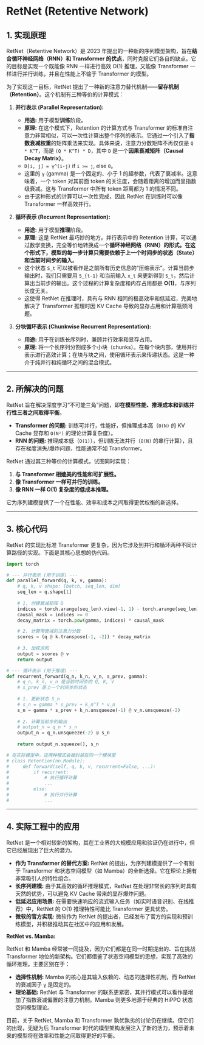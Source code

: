 # RetNet (Retentive Network)

## 1. 实现原理

RetNet（Retentive Network）是 2023 年提出的一种新的序列模型架构，旨在**结合循环神经网络（RNN）和 Transformer 的优点**，同时克服它们各自的缺点。它的目标是实现一个既能像 RNN 一样进行高效 O(1) 推理，又能像 Transformer 一样进行并行训练，并且在性能上不输于 Transformer 的模型。

为了实现这一目标，RetNet 提出了一种新的注意力替代机制——**留存机制（Retention）**。这个机制有三种等价的计算模式：

1.  **并行表示 (Parallel Representation):**
    *   **用途:** 用于模型**训练**阶段。
    *   **原理:** 在这个模式下，Retention 的计算方式与 Transformer 的标准自注意力非常相似，可以一次性计算出整个序列的表示。它通过一个引入了**指数衰减权重**的矩阵乘法来实现。具体来说，注意力分数矩阵不再仅仅是 `Q * K^T`，而是 `(Q * K^T) * D`，其中 `D` 是一个**因果衰减矩阵（Causal Decay Matrix）**。
    *   `D[i, j] = γ^(i-j)` if `i >= j`, else `0`。
    *   这里的 `γ` (gamma) 是一个固定的、小于 1 的超参数，代表了衰减率。这意味着，一个 token 对其前面 token 的关注度，会随着距离的增加而呈指数级衰减。这与 Transformer 中所有 token 距离都为 1 的情况不同。
    *   由于这种形式的计算可以一次性完成，因此 RetNet 在训练时可以像 Transformer 一样高效并行。

2.  **循环表示 (Recurrent Representation):**
    *   **用途:** 用于模型**推理**阶段。
    *   **原理:** 这是 RetNet 最巧妙的地方。并行表示中的 Retention 计算，可以通过数学变换，完全等价地转换成一个**循环神经网络（RNN）**的形式。在这个形式下，模型的每一步计算只需要依赖于**上一个时间步的状态（State）**和**当前时间步的输入**。
    *   这个状态 `S_t` 可以被看作是之前所有历史信息的“压缩表示”。计算当前步输出时，我们只需要用 `S_{t-1}` 和当前输入 `x_t` 来更新得到 `S_t`，然后计算出当前步的输出。这个过程的计算复杂度和内存占用都是 **O(1)**，与序列长度无关。
    *   这使得 RetNet 在推理时，具有与 RNN 相同的极高效率和低延迟，完美地解决了 Transformer 推理时因 KV Cache 导致的显存占用和计算瓶颈问题。

3.  **分块循环表示 (Chunkwise Recurrent Representation):**
    *   **用途:** 用于在训练长序列时，兼顾并行效率和显存占用。
    *   **原理:** 将一个长序列分割成多个小块（chunks）。在每个块内部，使用并行表示进行高效计算；在块与块之间，使用循环表示来传递状态。这是一种介于纯并行和纯循环之间的混合模式。

---

## 2. 所解决的问题

RetNet 旨在解决深度学习“不可能三角”问题，即**在模型性能、推理成本和训练并行性三者之间取得平衡**。

*   **Transformer 的问题:** 训练可并行，性能好，但推理成本高（`O(N)` 的 KV Cache 显存和 `O(N²)` 的理论计算复杂度）。
*   **RNN 的问题:** 推理成本低（`O(1)`），但训练无法并行（`O(N)` 的串行计算），且存在梯度消失/爆炸问题，性能通常不如 Transformer。

RetNet 通过其三种等价的计算模式，试图同时实现：
1.  **与 Transformer 相媲美的性能和可扩展性。**
2.  **像 Transformer 一样可并行的训练。**
3.  **像 RNN 一样 O(1) 复杂度的低成本推理。**

它为序列建模提供了一个在性能、效率和成本之间取得更优权衡的新选择。

---

## 3. 核心代码

RetNet 的实现比标准 Transformer 更复杂，因为它涉及到并行和循环两种不同计算路径的实现。下面是其核心思想的伪代码。

```python
import torch

# --- 并行表示 (用于训练) ---
def parallel_forward(q, k, v, gamma):
    # q, k, v shape: [batch, seq_len, dim]
    seq_len = q.shape[1]
    
    # 1. 创建衰减矩阵 D
    indices = torch.arange(seq_len).view(-1, 1) - torch.arange(seq_len).view(1, -1)
    causal_mask = indices >= 0
    decay_matrix = torch.pow(gamma, indices) * causal_mask

    # 2. 计算带衰减的注意力分数
    scores = (q @ k.transpose(-1, -2)) * decay_matrix
    
    # 3. 加权求和
    output = scores @ v
    return output

# --- 循环表示 (用于推理) ---
def recurrent_forward(q_n, k_n, v_n, s_prev, gamma):
    # q_n, k_n, v_n 是当前时间步的 Q, K, V
    # s_prev 是上一个时间步的状态
    
    # 1. 更新状态 S_n
    # s_n = gamma * s_prev + k_n^T * v_n
    s_n = gamma * s_prev + k_n.unsqueeze(-1) @ v_n.unsqueeze(-2)
    
    # 2. 计算当前步的输出
    # output_n = q_n * s_n
    output_n = q_n.unsqueeze(-2) @ s_n
    
    return output_n.squeeze(), s_n

# 在实际模型中，这两种模式会被封装在同一个模块里
# class Retention(nn.Module):
#     def forward(self, q, k, v, recurrent=False, ...):
#         if recurrent:
#             # 执行循环计算
#             ...
#         else:
#             # 执行并行计算
#             ...
```

---

## 4. 实际工程中的应用

RetNet 是一个相对较新的架构，其在工业界的大规模应用和验证仍在进行中，但它已经展现出了巨大的潜力。

*   **作为 Transformer 的替代方案:** RetNet 的提出，为序列建模提供了一个有别于 Transformer 和状态空间模型（如 Mamba）的全新选择。它在理论上拥有非常吸引人的特性组合。
*   **长序列建模:** 由于其高效的循环推理模式，RetNet 在处理非常长的序列时具有天然的优势，可以避免 KV Cache 带来的显存爆炸问题。
*   **低延迟应用场景:** 在需要快速响应的流式输入任务（如实时语音识别、在线推荐）中，RetNet 的 O(1) 推理特性可能比 Transformer 更具优势。
*   **微软的官方实现:** 微软作为 RetNet 的提出者，已经发布了官方的实现和预训练模型，并积极推动其在社区中的应用和发展。

**RetNet vs. Mamba:**

RetNet 和 Mamba 经常被一同提及，因为它们都是在同一时期提出的、旨在挑战 Transformer 地位的新架构。它们都借鉴了状态空间模型的思想，实现了高效的循环推理。主要区别在于：
*   **选择性机制:** Mamba 的核心是其输入依赖的、动态的选择性机制，而 RetNet 的衰减因子 `γ` 是固定的。
*   **理论基础:** RetNet 与 Transformer 的联系更紧密，其并行模式可以看作是增加了指数衰减偏置的注意力机制。Mamba 则更多地源于经典的 HiPPO 状态空间模型理论。

目前，关于 RetNet, Mamba 和 Transformer 孰优孰劣的讨论仍在继续。但它们的出现，无疑为后 Transformer 时代的模型架构发展注入了新的活力，预示着未来的模型将在效率和性能之间取得更好的平衡。
